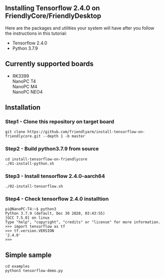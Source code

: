 ## Installing Tensorflow 2.4.0 on FriendlyCore/FriendlyDesktop
Here are the packages and utilities your system will have after you follow the instructions in this tutorial:
* Tensorflow 2.4.0
* Python 3.7.9

## Currently supported boards 
* RK3399  
NanoPC T4  
NanoPC M4  
NanoPC NEO4  
  
## Installation 
### Step1 - Clone this repository on target board
```
git clone https://github.com/friendlyarm/install-tensorflow-on-friendlycore.git --depth 1 -b master
```
### Step2 - Build python3.7.9 from source
```
cd install-tensorflow-on-friendlycore
./01-install-python.sh
```

### Step3 - Install tensorflow 2.4.0-aarch64
```
./02-install-tensorflow.sh
```

### Step4 - Check tensorflow 2.4.0 installtion
```
pi@NanoPC-T4:~$ python3
Python 3.7.9 (default, Dec 30 2020, 03:43:55)
[GCC 7.5.0] on linux
Type "help", "copyright", "credits" or "license" for more information.
>>> import tensorflow as tf
>>> tf.version.VERSION
'2.4.0'
>>>
```

## Simple sample
```
cd examples
python3 tensorflow-demo.py
```

